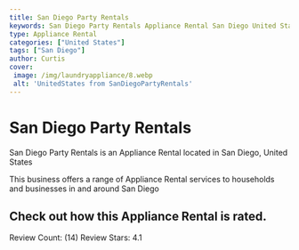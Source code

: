 ```yaml
---
title: San Diego Party Rentals
keywords: San Diego Party Rentals Appliance Rental San Diego United States 
type: Appliance Rental 
categories: ["United States"]
tags: ["San Diego"]
author: Curtis
cover:
 image: /img/laundryappliance/8.webp
 alt: 'UnitedStates from SanDiegoPartyRentals'
---
```


# San Diego Party Rentals
San Diego Party Rentals is an Appliance Rental located in San Diego, United States

This business offers a range of Appliance Rental services to households and businesses in and around San Diego

## Check out how this Appliance Rental is rated.
Review Count: (14)
Review Stars: 4.1
